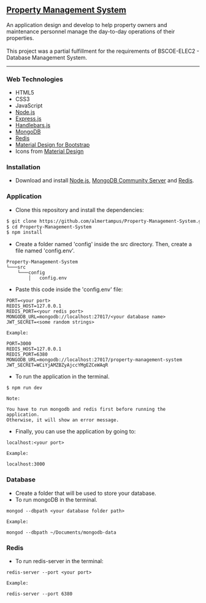 ## [Property Management System](https://github.com/almertampus/Property-Management-System)

<p>
An application design and develop to help property owners and maintenance personnel manage the day-to-day operations of their properties.
<br><br>
This project was a partial fulfillment for the requirements of BSCOE-ELEC2 - Database Management System.
</p>

---

### Web Technologies
- HTML5
- CSS3
- JavaScript
- [Node.js](https://nodejs.org/)
- [Express.js](https://expressjs.com/)
- [Handlebars.js](https://handlebarsjs.com/)
- [MongoDB](https://www.mongodb.com/)
- [Redis](https://redis.io/)
- [Material Design for Bootstrap](https://mdbootstrap.com/)
- Icons from [Material Design](https://material.io/resources/icons/?style=baseline)

### Installation
- Download and install [Node.js](https://nodejs.org/en/download/), [MongoDB Community Server](https://www.mongodb.com/try/download/community) and [Redis](https://redis.io/download).

### Application
- Clone this repository and install the dependencies:
```bash
$ git clone https://github.com/almertampus/Property-Management-System.git
$ cd Property-Management-System
$ npm install
```
- Create a folder named 'config' inside the src directory. Then, create a file named 'config.env'.
```
Property-Management-System
└───src
    └───config
        │   config.env
```
- Paste this code inside the 'config.env' file:
```
PORT=<your port>
REDIS_HOST=127.0.0.1
REDIS_PORT=<your redis port>
MONGODB_URL=mongodb://localhost:27017/<your database name>
JWT_SECRET=<some random strings>
```
```
Example:

PORT=3000
REDIS_HOST=127.0.0.1
REDIS_PORT=6380
MONGODB_URL=mongodb://localhost:27017/property-management-system
JWT_SECRET=WCiYjAMZBZyAjccYMgEZCeWAqR
```
- To run the application in the terminal.
```
$ npm run dev
```
```
Note:

You have to run mongodb and redis first before running the application.
Otherwise, it will show an error message.

```

- Finally, you can use the application by going to:
```
localhost:<your port>
```
```
Example:

localhost:3000
```
### Database
- Create a folder that will be used to store your database.
- To run mongoDB in the terminal.
```
mongod --dbpath <your database folder path>
```
```
Example:

mongod --dbpath ~/Documents/mongodb-data
```
### Redis
- To run redis-server in the terminal:
```
redis-server --port <your port>
```
```
Example:

redis-server --port 6380
```
